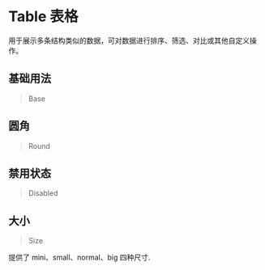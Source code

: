 <!-- @api: OtTable.vue/OtTableAPI.md -->
<!-- @api: OtTable.vue/OtTableHeaderAPI.md -->
<!-- @api: OtTable.vue/OtTableBodyAPI.md -->
<!-- @api: OtTable.vue/OtTableFooterAPI.md -->

# Table 表格

用于展示多条结构类似的数据，可对数据进行排序、筛选、对比或其他自定义操作。

## 基础用法

> Base



## 圆角

> Round



## 禁用状态

> Disabled



## 大小

> Size

提供了 mini、small、normal、big 四种尺寸.

